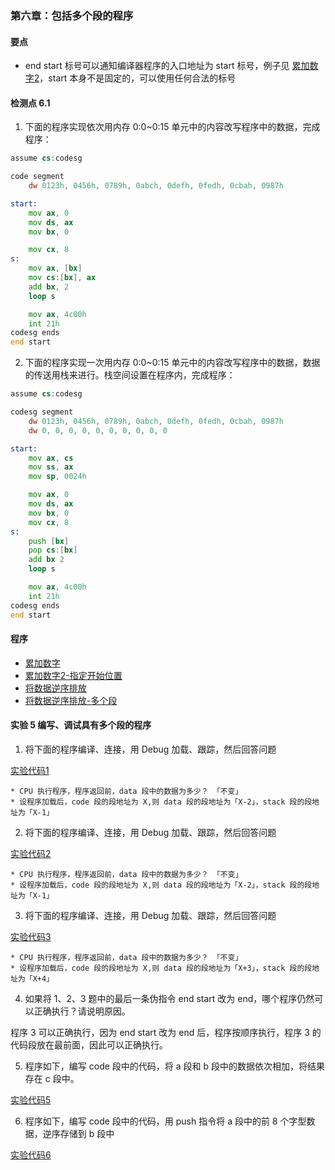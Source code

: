 ### 第六章：包括多个段的程序

#### 要点

* end start 标号可以通知编译器程序的入口地址为 start 标号，例子见 [累加数字2](prog6-2.asm)，start 本身不是固定的，可以使用任何合法的标号

#### 检测点 6.1

1. 下面的程序实现依次用内存 0:0\~0:15 单元中的内容改写程序中的数据，完成程序：

```asm
assume cs:codesg

code segment
    dw 0123h, 0456h, 0789h, 0abch, 0defh, 0fedh, 0cbah, 0987h

start:
    mov ax, 0
    mov ds, ax
    mov bx, 0

    mov cx, 8
s:
    mov ax, [bx]
    mov cs:[bx], ax
    add bx, 2
    loop s

    mov ax, 4c00h
    int 21h
codesg ends
end start
```

2. 下面的程序实现一次用内存 0:0\~0:15 单元中的内容改写程序中的数据，数据的传送用栈来进行。栈空间设置在程序内，完成程序：

```asm
assume cs:codesg

codesg segment
    dw 0123h, 0456h, 0789h, 0abch, 0defh, 0fedh, 0cbah, 0987h
    dw 0, 0, 0, 0, 0, 0, 0, 0, 0, 0

start:
    mov ax, cs
    mov ss, ax
    mov sp, 0024h

    mov ax, 0
    mov ds, ax
    mov bx, 0
    mov cx, 8
s:
    push [bx]
    pop cs:[bx]
    add bx 2
    loop s

    mov ax, 4c00h
    int 21h
codesg ends
end start
```

#### 程序

* [累加数字](prog6-1.asm)
* [累加数字2-指定开始位置](prog6-2.asm)
* [将数据逆序排放](prog6-3.asm)
* [将数据逆序排放-多个段](prog6-4.asm)

#### 实验 5 编写、调试具有多个段的程序

1. 将下面的程序编译、连接，用 Debug 加载、跟踪，然后回答问题

[实验代码1](exam5-1.asm)

    * CPU 执行程序，程序返回前，data 段中的数据为多少？ 「不变」
    * 设程序加载后，code 段的段地址为 X,则 data 段的段地址为「X-2」，stack 段的段地址为「X-1」

2. 将下面的程序编译、连接，用 Debug 加载、跟踪，然后回答问题

[实验代码2](exam5-2.asm)

    * CPU 执行程序，程序返回前，data 段中的数据为多少？ 「不变」
    * 设程序加载后，code 段的段地址为 X,则 data 段的段地址为「X-2」，stack 段的段地址为「X-1」

3. 将下面的程序编译、连接，用 Debug 加载、跟踪，然后回答问题

[实验代码3](exam5-3.asm)

    * CPU 执行程序，程序返回前，data 段中的数据为多少？ 「不变」
    * 设程序加载后，code 段的段地址为 X,则 data 段的段地址为「X+3」，stack 段的段地址为「X+4」

4. 如果将 1、2、3 题中的最后一条伪指令 end start 改为 end，哪个程序仍然可以正确执行？请说明原因。

程序 3 可以正确执行，因为 end start 改为 end 后，程序按顺序执行，程序 3 的代码段放在最前面，因此可以正确执行。

5. 程序如下，编写 code 段中的代码，将 a 段和 b 段中的数据依次相加，将结果存在 c 段中。

[实验代码5](exam5-5.asm)

6. 程序如下，编写 code 段中的代码，用 push 指令将 a 段中的前 8 个字型数据，逆序存储到 b 段中

[实验代码6](exam5-6.asm)
